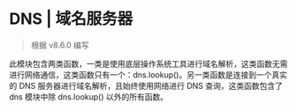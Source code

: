 # DNS | 域名服务器

> 根据 v8.6.0 编写

此模块包含两类函数，一类是使用底层操作系统工具进行域名解析，这类函数无需进行网络通信，这类函数只有一个：dns.lookup()。另一类函数是连接到一个真实的 DNS 服务器进行域名解析，且始终使用网络进行 DNS 查询，这类函数包含了 dns 模块中除 dns.lookup() 以外的所有函数。
